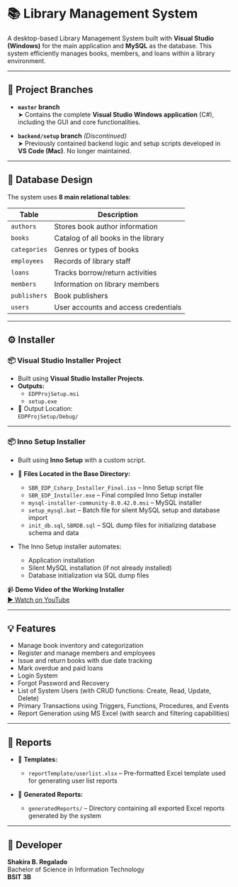 # 📚 Library Management System

A desktop-based Library Management System built with **Visual Studio (Windows)** for the main application and **MySQL** as the database. This system efficiently manages books, members, and loans within a library environment.

---

## 🌿 Project Branches

- **`master` branch**  
  ➤ Contains the complete **Visual Studio Windows application** (C#), including the GUI and core functionalities.

- **`backend/setup` branch** *(Discontinued)*  
  ➤ Previously contained backend logic and setup scripts developed in **VS Code (Mac)**. No longer maintained.

---

## 🧩 Database Design

The system uses **8 main relational tables**:

| Table         | Description                                      |
|---------------|--------------------------------------------------|
| `authors`     | Stores book author information                   |
| `books`       | Catalog of all books in the library              |
| `categories`  | Genres or types of books                         |
| `employees`   | Records of library staff                         |
| `loans`       | Tracks borrow/return activities                  |
| `members`     | Information on library members                   |
| `publishers`  | Book publishers                                  |
| `users`       | User accounts and access credentials             |

---

## ⚙️ Installer

### 📦 Visual Studio Installer Project

- Built using **Visual Studio Installer Projects**.
- **Outputs:**
  - `EDPProjSetup.msi`
  - `setup.exe`
- 📂 Output Location:  
  `EDPProjSetup/Debug/`

---

### 📦 Inno Setup Installer

- Built using **Inno Setup** with a custom script.
- 📁 **Files Located in the Base Directory:**
  - `SBR_EDP_Csharp_Installer_Final.iss` – Inno Setup script file  
  - `SBR_EDP_Installer.exe` – Final compiled Inno Setup installer  
  - `mysql-installer-community-8.0.42.0.msi` – MySQL installer  
  - `setup_mysql.bat` – Batch file for silent MySQL setup and database import  
  - `init_db.sql`, `SBRDB.sql` – SQL dump files for initializing database schema and data

- The Inno Setup installer automates:
  - Application installation
  - Silent MySQL installation (if not already installed)
  - Database initialization via SQL dump files

📹 **Demo Video of the Working Installer**  
[▶️ Watch on YouTube](https://youtu.be/tIzYXG6OYH4)

---

## 💡 Features

- Manage book inventory and categorization
- Register and manage members and employees
- Issue and return books with due date tracking
- Mark overdue and paid loans
- Login System  
- Forgot Password and Recovery  
- List of System Users (with CRUD functions: Create, Read, Update, Delete)  
- Primary Transactions using Triggers, Functions, Procedures, and Events  
- Report Generation using MS Excel (with search and filtering capabilities)

---

## 📂 Reports

- 📁 **Templates:**
  - `reportTemplate/userlist.xlsx` – Pre-formatted Excel template used for generating user list reports

- 📁 **Generated Reports:**
   - `generatedReports/` – Directory containing all exported Excel reports generated by the system
 
---

## 👤 Developer

**Shakira B. Regalado**  
Bachelor of Science in Information Technology  
**BSIT 3B**
